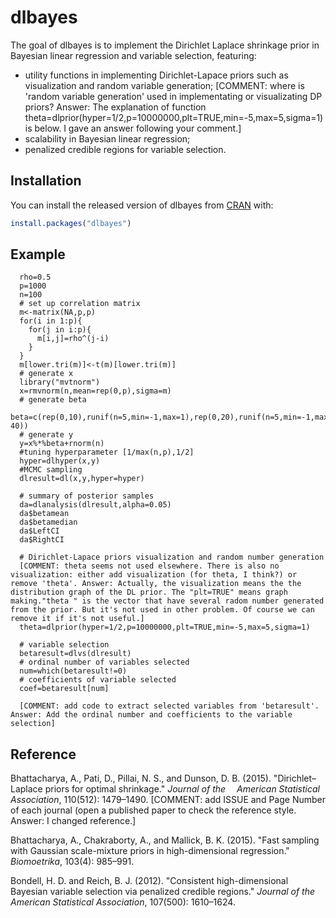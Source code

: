 # dlbayes

The goal of dlbayes is to implement the Dirichlet Laplace shrinkage prior in Bayesian linear regression and variable selection, featuring: 
- utility functions in implementing Dirichlet-Lapace priors such as visualization and random variable generation; [COMMENT: where is 'random variable generation' used in implementating or visualizating DP priors? Answer: The explanation of function theta=dlprior(hyper=1/2,p=10000000,plt=TRUE,min=-5,max=5,sigma=1) is below. I gave an answer following your comment.]
- scalability in Bayesian linear regression; 
- penalized credible regions for variable selection. 

## Installation

You can install the released version of dlbayes from [CRAN](https://CRAN.R-project.org) with:

``` r
install.packages("dlbayes")
```

## Example

``` 
  rho=0.5
  p=1000
  n=100
  # set up correlation matrix
  m<-matrix(NA,p,p)
  for(i in 1:p){
    for(j in i:p){
      m[i,j]=rho^(j-i)
    }
  }
  m[lower.tri(m)]<-t(m)[lower.tri(m)]
  # generate x
  library("mvtnorm")
  x=rmvnorm(n,mean=rep(0,p),sigma=m)
  # generate beta
  beta=c(rep(0,10),runif(n=5,min=-1,max=1),rep(0,20),runif(n=5,min=-1,max=1),rep(0,p-40))
  # generate y
  y=x%*%beta+rnorm(n)
  #tuning hyperparameter [1/max(n,p),1/2]
  hyper=dlhyper(x,y)
  #MCMC sampling
  dlresult=dl(x,y,hyper=hyper)
  
  # summary of posterior samples 
  da=dlanalysis(dlresult,alpha=0.05)
  da$betamean
  da$betamedian
  da$LeftCI
  da$RightCI
  
  # Dirichlet-Lapace priors visualization and random number generation 
  [COMMENT: theta seems not used elsewhere. There is also no visualization: either add visualization (for theta, I think?) or remove 'theta'. Answer: Actually, the visualization means the the distribution graph of the DL prior. The "plt=TRUE" means graph making."theta " is the vector that have several radom number generated from the prior. But it's not used in other problem. Of course we can remove it if it's not useful.] 
  theta=dlprior(hyper=1/2,p=10000000,plt=TRUE,min=-5,max=5,sigma=1)
  
  # variable selection
  betaresult=dlvs(dlresult)
  # ordinal number of variables selected
  num=which(betaresult!=0)
  # coefficients of variable selected
  coef=betaresult[num]
  
  [COMMENT: add code to extract selected variables from 'betaresult'. Answer: Add the ordinal number and coefficients to the variable selection] 
```

## Reference 

Bhattacharya, A., Pati, D., Pillai, N. S., and Dunson, D. B. (2015). "Dirichlet–Laplace priors for optimal shrinkage." *Journal of the &ensp;&ensp;American Statistical Association*, 110(512): 1479–1490. 
[COMMENT: add ISSUE and Page Number of each journal (open a published paper to check the reference style. Answer: I changed reference.]

Bhattacharya, A., Chakraborty, A., and Mallick, B. K. (2015). "Fast sampling with Gaussian scale-mixture priors in high-dimensional      regression." *Biomoetrika*, 103(4): 985–991. 

Bondell, H. D. and Reich, B. J. (2012). "Consistent high-dimensional Bayesian variable selection via penalized credible regions."   *Journal of the American Statistical Association*, 107(500): 1610–1624. 

